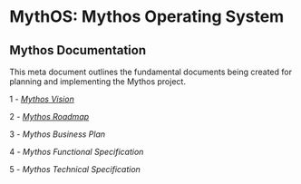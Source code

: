 # MythOS: Mythos Operating System
## Mythos Documentation

This meta document outlines the fundamental documents being created for planning and implementing the Mythos project.


1 - [*Mythos Vision*](Vision.md)

2 - [*Mythos Roadmap*](Roadmap.md)

3 - *Mythos Business Plan*

4 - *Mythos Functional Specification*

5 - *Mythos Technical Specification*
